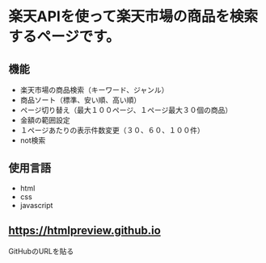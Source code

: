# 楽天APIを使って楽天市場の商品を検索するページです。

## 機能

- 楽天市場の商品検索（キーワード、ジャンル）
- 商品ソート（標準、安い順、高い順）
- ページ切り替え（最大１００ページ、１ページ最大３０個の商品）
- 金額の範囲設定
- １ページあたりの表示件数変更（３０、６０、１００件）
- not検索

## 使用言語

- html
- css
- javascript

## https://htmlpreview.github.io
GitHubのURLを貼る
